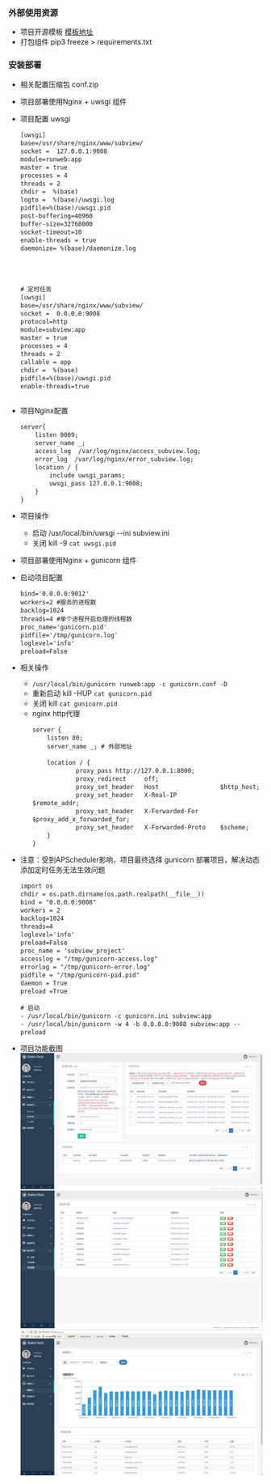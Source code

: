 
### 外部使用资源
- 项目开源模板 [模板地址](https://github.com/iogbole/gentelella_on_rails)
- 打包组件 pip3 freeze > requirements.txt

### 安装部署
- 相关配置压缩包 conf.zip
- 项目部署使用Nginx + uwsgi 组件
- 项目配置 uwsgi
    ```
    [uwsgi]
    base=/usr/share/nginx/www/subview/
    socket =  127.0.0.1:9008
    module=runweb:app
    master = true
    processes = 4
    threads = 2
    chdir =  %(base)
    logto =  %(base)/uwsgi.log
    pidfile=%(base)/uwsgi.pid
    post-buffering=40960
    buffer-size=32768000
    socket-timeout=10
    enable-threads = true
    daemonize= %(base)/daemonize.log
    
    
    
    
    # 定时任务
    [uwsgi]
    base=/usr/share/nginx/www/subview/
    socket =  0.0.0.0:9008
    protocol=http
    module=subview:app
    master = true
    processes = 4
    threads = 2
    callable = app
    chdir =  %(base)
    pidfile=%(base)/uwsgi.pid
    enable-threads=true


    ```
- 项目Nginx配置
    ```
    server{
        listen 9009;
        server_name _;
        access_log  /var/log/nginx/access_subview.log;
        error_log  /var/log/nginx/error_subview.log;
        location / {
            include uwsgi_params;
            uwsgi_pass 127.0.0.1:9008;
        }
    }

    ```
- 项目操作
    - 启动 /usr/local/bin/uwsgi --ini subview.ini
    - 关闭 kill -9 `cat uwsgi.pid`
 

- 项目部署使用Nginx + gunicorn 组件
- 启动项目配置
    ```
    bind='0.0.0.0:9012' 
    workers=2 #服务的进程数 
    backlog=1024 
    threads=4 #单个进程开启处理的线程数
    proc_name='gunicorn.pid'
    pidfile='/tmp/gunicorn.log'
    loglevel='info'
    preload=False

    ```
- 相关操作
    - `/usr/local/bin/gunicorn runweb:app -c gunicorn.conf -D`
    - 重新启动
        kill -HUP `cat gunicorn.pid`
    - 关闭
        kill `cat gunicorn.pid` 
    - nginx http代理
        ```
       server {
            listen 80;
            server_name _; # 外部地址
     
            location / {
                    proxy_pass http://127.0.0.1:8000;
                    proxy_redirect     off;
                    proxy_set_header   Host                 $http_host;
                    proxy_set_header   X-Real-IP            $remote_addr;
                    proxy_set_header   X-Forwarded-For      $proxy_add_x_forwarded_for;
                    proxy_set_header   X-Forwarded-Proto    $scheme;
            }
        }
        
        ```

- 注意：受到APScheduler影响，项目最终选择 gunicorn 部署项目，解决动态添加定时任务无法生效问题
    ```
    import os
    chdir = os.path.dirname(os.path.realpath(__file__))
    bind = "0.0.0.0:9008"
    workers = 2
    backlog=1024
    threads=4
    loglevel='info'
    preload=False
    proc_name = 'subview_project'
    accesslog = "/tmp/gunicorn-access.log"
    errorlog = "/tmp/gunicorn-error.log"
    pidfile = "/tmp/gunicorn-pid.pid"
    daemon = True
    preload =True
    
    # 启动
    - /usr/local/bin/gunicorn -c gunicorn.ini subview:app
    - /usr/local/bin/gunicorn -w 4 -b 0.0.0.0:9008 subview:app --preload
    ```

- 项目功能截图
![查询数据](data.png)
![权限控制](rbac.png)
![优化数据](sub.png)